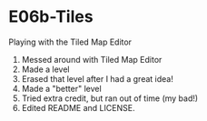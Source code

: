 # E06b-Tiles
Playing with the Tiled Map Editor

1. Messed around with Tiled Map Editor
2. Made a level
3. Erased that level after I had a great idea!
4. Made a "better" level
5. Tried extra credit, but ran out of time (my bad!)
6. Edited README and LICENSE.